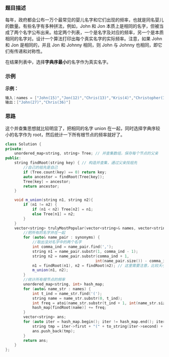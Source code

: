 ### 题目描述

每年，政府都会公布一万个最常见的婴儿名字和它们出现的频率，也就是同名婴儿的数量。有些名字有多种拼法，例如，John 和 Jon 本质上是相同的名字，但被当成了两个名字公布出来。给定两个列表，一个是名字及对应的频率，另一个是本质相同的名字对。设计一个算法打印出每个真实名字的实际频率。注意，如果 John 和 Jon 是相同的，并且 Jon 和 Johnny 相同，则 John 与 Johnny 也相同，即它们有传递和对称性。

在结果列表中，选择**字典序最小**的名字作为真实名字。

### 示例

**示例：**

```C++
输入：names = ["John(15)","Jon(12)","Chris(13)","Kris(4)","Christopher(19)"], synonyms = ["(Jon,John)","(John,Johnny)","(Chris,Kris)","(Chris,Christopher)"]
输出：["John(27)","Chris(36)"]
```

### 思路

这个并查集思想就比较明显了，把相同的名字 union 在一起，同时选择字典序较小的名字作为 root，然后统计一下所有根节点的频率就好了。

```C++
class Solution {
private:
    unordered_map<string, string> Tree; // 并查集数组，保存每个节点的父亲
public:
    string findRoot(string key) { // 构造并查集，通过父亲找祖先
        //自己的祖先是自己
        if (Tree.count(key) == 0) return key;
        auto ancestor = findRoot(Tree[key]);
        Tree[key] = ancestor;
        return ancestor;
    }

    void m_union(string n1, string n2){
        if (n1 != n2) {
            if (n1 < n2) Tree[n2] = n1;
            else Tree[n1] = n2;
        }
    }
    vector<string> trulyMostPopular(vector<string>& names, vector<string>& synonyms) {
        //把所有的名字并在一起
        for (auto& name_pair : synonyms) {
            //取出没对名字中的两个名字
            int comma_ind = name_pair.find(',');
            string n1 = name_pair.substr(1, comma_ind - 1);
            string n2 = name_pair.substr(comma_ind + 1,
                                        int(name_pair.size()) - comma_ind - 2);
            n1 = findRoot(n1), n2 = findRoot(n2); // 这里需要注意，比较大小时不是直接比较 n1 和 n2，而是比较他们的根！否则就没有意义啦！
            m_union(n1, n2);
        }
        //统计所有根节点的频率
        unordered_map<string, int> hash_map;
        for (auto& name_str : names) {
            int t_ind = name_str.find('(');
            string name = name_str.substr(0, t_ind);
            int freq = atoi(name_str.substr(t_ind + 1, int(name_str.size()) - t_ind - 2).c_str());
            hash_map[findRoot(name)] += freq;
        }
        vector<string> ans;
        for (auto iter = hash_map.begin(); iter != hash_map.end(); iter++) {
            string tmp = iter->first + "(" + to_string(iter->second) + ")";
            ans.push_back(tmp);
        }
        return ans;
    }
};
```

